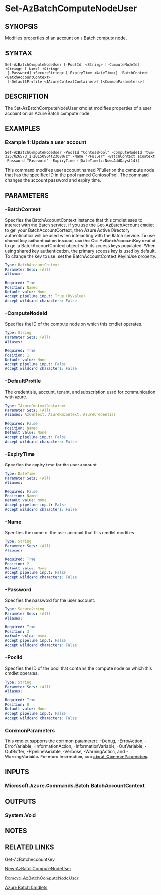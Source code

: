 ﻿---
external help file: Microsoft.Azure.PowerShell.Cmdlets.Batch.dll-Help.xml
Module Name: Az.Batch
online version: https://docs.microsoft.com/powershell/module/az.batch/set-azbatchcomputenodeuser
schema: 2.0.0
---

# Set-AzBatchComputeNodeUser

## SYNOPSIS
Modifies properties of an account on a Batch compute node.

## SYNTAX

```
Set-AzBatchComputeNodeUser [-PoolId] <String> [-ComputeNodeId] <String> [-Name] <String>
 [-Password] <SecureString> [-ExpiryTime <DateTime>] -BatchContext <BatchAccountContext>
 [-DefaultProfile <IAzureContextContainer>] [<CommonParameters>]
```

## DESCRIPTION
The Set-AzBatchComputeNodeUser cmdlet modifies properties of a user account on an Azure Batch compute node.

## EXAMPLES

### Example 1: Update a user account
```
Set-AzBatchComputeNodeUser -PoolId "ContosoPool" -ComputeNodeId "tvm-3257026573_1-20150904t230807z" -Name "PFuller" -BatchContext $Context -Password "Password" -ExpiryTime ([DateTime]::Now.AddDays(14))
```

This command modifies user account named PFuller on the compute node that has the specified ID in the pool named ContosoPool.
The command changes the account password and expiry time.

## PARAMETERS

### -BatchContext
Specifies the BatchAccountContext instance that this cmdlet uses to interact with the Batch service.
If you use the Get-AzBatchAccount cmdlet to get your BatchAccountContext, then Azure Active Directory authentication will be used when interacting with the Batch service.
To use shared key authentication instead, use the Get-AzBatchAccountKey cmdlet to get a BatchAccountContext object with its access keys populated.
When using shared key authentication, the primary access key is used by default.
To change the key to use, set the BatchAccountContext.KeyInUse property.

```yaml
Type: BatchAccountContext
Parameter Sets: (All)
Aliases:

Required: True
Position: Named
Default value: None
Accept pipeline input: True (ByValue)
Accept wildcard characters: False
```

### -ComputeNodeId
Specifies the ID of the compute node on which this cmdlet operates.

```yaml
Type: String
Parameter Sets: (All)
Aliases:

Required: True
Position: 1
Default value: None
Accept pipeline input: False
Accept wildcard characters: False
```

### -DefaultProfile
The credentials, account, tenant, and subscription used for communication with azure.

```yaml
Type: IAzureContextContainer
Parameter Sets: (All)
Aliases: AzContext, AzureRmContext, AzureCredential

Required: False
Position: Named
Default value: None
Accept pipeline input: False
Accept wildcard characters: False
```

### -ExpiryTime
Specifies the expiry time for the user account.

```yaml
Type: DateTime
Parameter Sets: (All)
Aliases:

Required: False
Position: Named
Default value: None
Accept pipeline input: False
Accept wildcard characters: False
```

### -Name
Specifies the name of the user account that this cmdlet modifies.

```yaml
Type: String
Parameter Sets: (All)
Aliases:

Required: True
Position: 2
Default value: None
Accept pipeline input: False
Accept wildcard characters: False
```

### -Password
Specifies the password for the user account.

```yaml
Type: SecureString
Parameter Sets: (All)
Aliases:

Required: True
Position: 3
Default value: None
Accept pipeline input: False
Accept wildcard characters: False
```

### -PoolId
Specifies the ID of the pool that contains the compute node on which this cmdlet operates.

```yaml
Type: String
Parameter Sets: (All)
Aliases:

Required: True
Position: 0
Default value: None
Accept pipeline input: False
Accept wildcard characters: False
```

### CommonParameters
This cmdlet supports the common parameters: -Debug, -ErrorAction, -ErrorVariable, -InformationAction, -InformationVariable, -OutVariable, -OutBuffer, -PipelineVariable, -Verbose, -WarningAction, and -WarningVariable. For more information, see [about_CommonParameters](http://go.microsoft.com/fwlink/?LinkID=113216).

## INPUTS

### Microsoft.Azure.Commands.Batch.BatchAccountContext
## OUTPUTS

### System.Void
## NOTES

## RELATED LINKS

[Get-AzBatchAccountKey]()

[New-AzBatchComputeNodeUser]()

[Remove-AzBatchComputeNodeUser]()

[Azure Batch Cmdlets]()

